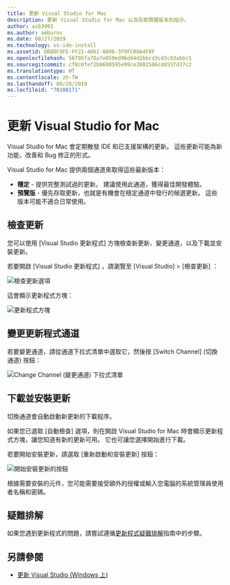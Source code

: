 ```yaml
---
title: 更新 Visual Studio for Mac
description: 更新 Visual Studio for Mac 以及存取預覽版本的指示。
author: asb3993
ms.author: amburns
ms.date: 08/27/2019
ms.technology: vs-ide-install
ms.assetid: DB8DC9FE-FF21-4061-8A96-3F9FC08A4F8F
ms.openlocfilehash: 56795fa78a7e850ed96d44d2bbcd3cd3c03abbc1
ms.sourcegitcommit: cf8c0fef2b9690595e99ce3802586cdd55fd37c2
ms.translationtype: HT
ms.contentlocale: zh-TW
ms.lasthandoff: 08/28/2019
ms.locfileid: "70108171"
---
```

# <a name="update-visual-studio-for-mac"></a>更新 Visual Studio for Mac

Visual Studio for Mac 會定期散發 IDE 和已支援架構的更新。 這些更新可能為新功能、改善和 Bug 修正的形式。

Visual Studio for Mac 提供兩個通道來取得這些最新版本：

* **穩定** - 提供完整測試過的更新。 建議使用此通道，獲得最佳開發體驗。
* **預覽版** - 優先存取更新，也就是有機會在穩定通道中發行的候選更新。 這些版本可能不適合日常使用。

## <a name="checking-for-updates"></a>檢查更新

您可以使用 [Visual Studio 更新程式]  方塊檢查新更新、變更通道，以及下載並安裝更新。

若要開啟 [Visual Studio 更新程式]  ，請瀏覽至 [Visual Studio] > [檢查更新]  ：

![檢查更新選項](media/update-image1.png)

這會顯示更新程式方塊：

![更新程式方塊](media/update-image2.png)

## <a name="changing-the-updater-channel"></a>變更更新程式通道

若要變更通道，請從通道下拉式清單中選取它，然後按 [Switch Channel] (切換通道)  按鈕：

![Change Channel (變更通道) 下拉式清單](media/update-image3.png)

## <a name="downloading-and-installing-updates"></a>下載並安裝更新

切換通道會自動啟動新更新的下載程序。

如果您已選取 [自動檢查]  選項，則在開啟 Visual Studio for Mac 時會顯示更新程式方塊，讓您知道有新的更新可用。 它也可讓您選擇開始進行下載。

若要開始安裝更新，請選取 [重新啟動和安裝更新]  按鈕：

![開始安裝更新的按鈕](media/update-image4.png)

根據需要安裝的元件，您可能需要接受額外的授權或輸入您電腦的系統管理員使用者名稱和密碼。

## <a name="troubleshooting"></a>疑難排解

如果您遇到更新程式的問題，請嘗試遵循[更新程式疑難排解](updater-troubleshooting.md)指南中的步驟。

## <a name="see-also"></a>另請參閱

- [更新 Visual Studio (Windows 上)](/visualstudio/install/update-visual-studio)
